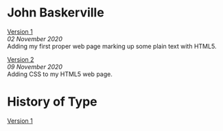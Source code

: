 John Baskerville
================
[Version 1](https://EmilyUssher.github.io/john_baskerville-2/baskerville-one.html)   
*02 November 2020*  
Adding my first proper web page marking up some plain text with HTML5.

[Version 2](https://EmilyUssher.github.io/john_baskerville-2/john_baskerville_v2.html)   
*09 November 2020*  
Adding CSS to my HTML5 web page.

History of Type
===============
[Version 1](https://EmilyUssher.github.io/john_baskerville-2/history-2.html)
